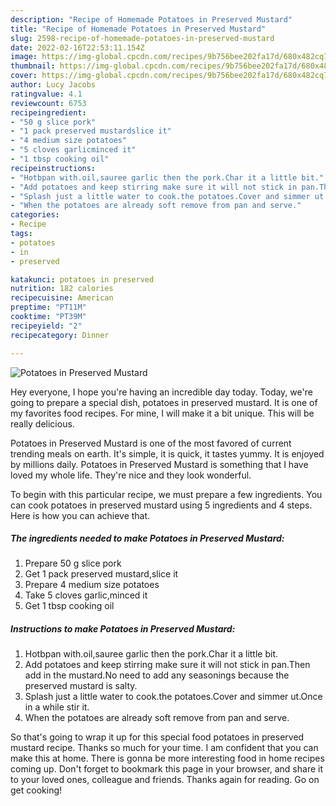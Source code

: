 ```yaml
---
description: "Recipe of Homemade Potatoes in Preserved Mustard"
title: "Recipe of Homemade Potatoes in Preserved Mustard"
slug: 2598-recipe-of-homemade-potatoes-in-preserved-mustard
date: 2022-02-16T22:53:11.154Z
image: https://img-global.cpcdn.com/recipes/9b756bee202fa17d/680x482cq70/potatoes-in-preserved-mustard-recipe-main-photo.jpg
thumbnail: https://img-global.cpcdn.com/recipes/9b756bee202fa17d/680x482cq70/potatoes-in-preserved-mustard-recipe-main-photo.jpg
cover: https://img-global.cpcdn.com/recipes/9b756bee202fa17d/680x482cq70/potatoes-in-preserved-mustard-recipe-main-photo.jpg
author: Lucy Jacobs
ratingvalue: 4.1
reviewcount: 6753
recipeingredient:
- "50 g slice pork"
- "1 pack preserved mustardslice it"
- "4 medium size potatoes"
- "5 cloves garlicminced it"
- "1 tbsp cooking oil"
recipeinstructions:
- "Hotbpan with.oil,sauree garlic then the pork.Char it a little bit."
- "Add potatoes and keep stirring make sure it will not stick in pan.Then add in the mustard.No need to add any seasonings because the preserved mustard is salty."
- "Splash just a little water to cook.the potatoes.Cover and simmer ut.Once in a while stir it."
- "When the potatoes are already soft remove from pan and serve."
categories:
- Recipe
tags:
- potatoes
- in
- preserved

katakunci: potatoes in preserved 
nutrition: 182 calories
recipecuisine: American
preptime: "PT11M"
cooktime: "PT39M"
recipeyield: "2"
recipecategory: Dinner

---
```



![Potatoes in Preserved Mustard](https://img-global.cpcdn.com/recipes/9b756bee202fa17d/680x482cq70/potatoes-in-preserved-mustard-recipe-main-photo.jpg)

Hey everyone, I hope you're having an incredible day today. Today, we're going to prepare a special dish, potatoes in preserved mustard. It is one of my favorites food recipes. For mine, I will make it a bit unique. This will be really delicious.



Potatoes in Preserved Mustard is one of the most favored of current trending meals on earth. It's simple, it is quick, it tastes yummy. It is enjoyed by millions daily. Potatoes in Preserved Mustard is something that I have loved my whole life. They're nice and they look wonderful.


To begin with this particular recipe, we must prepare a few ingredients. You can cook potatoes in preserved mustard using 5 ingredients and 4 steps. Here is how you can achieve that.

<!--inarticleads1-->

##### The ingredients needed to make Potatoes in Preserved Mustard:

1. Prepare 50 g slice pork
1. Get 1 pack preserved mustard,slice it
1. Prepare 4 medium size potatoes
1. Take 5 cloves garlic,minced it
1. Get 1 tbsp cooking oil




<!--inarticleads2-->

##### Instructions to make Potatoes in Preserved Mustard:

1. Hotbpan with.oil,sauree garlic then the pork.Char it a little bit.
1. Add potatoes and keep stirring make sure it will not stick in pan.Then add in the mustard.No need to add any seasonings because the preserved mustard is salty.
1. Splash just a little water to cook.the potatoes.Cover and simmer ut.Once in a while stir it.
1. When the potatoes are already soft remove from pan and serve.




So that's going to wrap it up for this special food potatoes in preserved mustard recipe. Thanks so much for your time. I am confident that you can make this at home. There is gonna be more interesting food in home recipes coming up. Don't forget to bookmark this page in your browser, and share it to your loved ones, colleague and friends. Thanks again for reading. Go on get cooking!
